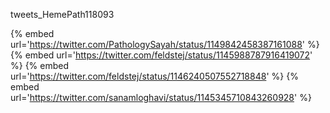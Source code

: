 tweets_HemePath118093

{% embed url='https://twitter.com/PathologySayah/status/1149842458387161088' %}
{% embed url='https://twitter.com/feldstej/status/1145988787916419072' %}
{% embed url='https://twitter.com/feldstej/status/1146240507552718848' %}
{% embed url='https://twitter.com/sanamloghavi/status/1145345710843260928' %}
